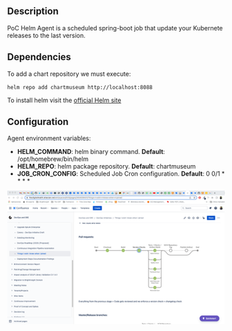 ## Description
PoC Helm Agent is a scheduled spring-boot job that update your Kubernete releases to the last version.

## Dependencies

To add a chart repository we must execute:

```shell
helm repo add chartmuseum http://localhost:8088
```

To install helm visit the [official Helm site](https://helm.sh/docs/intro/install/)

## Configuration

Agent environment variables:

- **HELM_COMMAND**: helm binary command. **Default**: /opt/homebrew/bin/helm
- **HELM_REPO**: helm package repository. **Default**: chartmuseum
- **JOB_CRON_CONFIG**: Scheduled Job Cron configuration. **Default**: 0 0/1 * * * *

![Agent environment configuration](captures/agent_configuration.png "Agent environment configuration")

